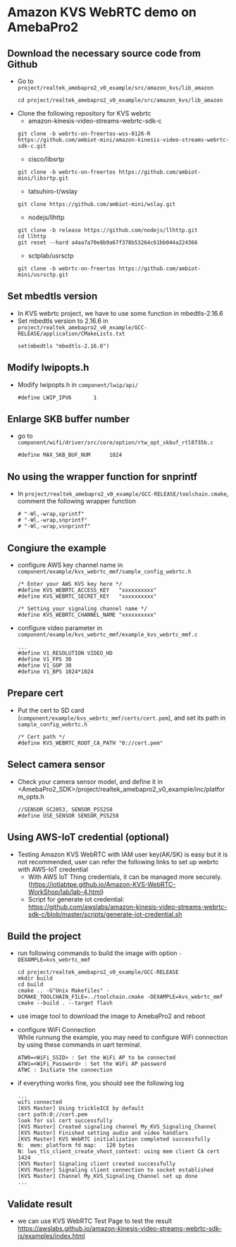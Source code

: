 # Amazon KVS WebRTC demo on AmebaPro2 #

## Download the necessary source code from Github
- Go to `project/realtek_amebapro2_v0_example/src/amazon_kvs/lib_amazon`
    ```
    cd project/realtek_amebapro2_v0_example/src/amazon_kvs/lib_amazon
    ```
- Clone the following repository for KVS webrtc
	- amazon-kinesis-video-streams-webrtc-sdk-c
    ```
    git clone -b webrtc-on-freertos-wss-0126-R https://github.com/ambiot-mini/amazon-kinesis-video-streams-webrtc-sdk-c.git
    ```
    - cisco/libsrtp
    ```
    git clone -b webrtc-on-freertos https://github.com/ambiot-mini/libsrtp.git
    ```
    - tatsuhiro-t/wslay
    ```
    git clone https://github.com/ambiot-mini/wslay.git
    ```
    - nodejs/llhttp
    ```
    git clone -b release https://github.com/nodejs/llhttp.git
    cd llhttp
    git reset --hard a4aa7a70e8b9a67f378b53264c61bb044a224366
    ```
    - sctplab/usrsctp
    ```
    git clone -b webrtc-on-freertos https://github.com/ambiot-mini/usrsctp.git
    ```

## Set mbedtls version
- In KVS webrtc project, we have to use some function in mbedtls-2.16.6  
- Set mbedtls version to 2.16.6 in `project/realtek_amebapro2_v0_example/GCC-RELEASE/application/CMakeLists.txt`
    ```
    set(mbedtls "mbedtls-2.16.6")
    ```

## Modify lwipopts.h
- Modify lwipopts.h in `component/lwip/api/`
    ```
    #define LWIP_IPV6       1
    ```
    
## Enlarge SKB buffer number
- go to `component/wifi/driver/src/core/option/rtw_opt_skbuf_rtl8735b.c`  
    ```
    #define MAX_SKB_BUF_NUM      1024
    ```

## No using the wrapper function for snprintf 
- In `project/realtek_amebapro2_v0_example/GCC-RELEASE/toolchain.cmake`, comment the following wrapper function
    ```
    # "-Wl,-wrap,sprintf"
    # "-Wl,-wrap,snprintf"
    # "-Wl,-wrap,vsnprintf"
    ```

## Congiure the example
- configure AWS key channel name in `component/example/kvs_webrtc_mmf/sample_config_webrtc.h`
    ```
    /* Enter your AWS KVS key here */
    #define KVS_WEBRTC_ACCESS_KEY   "xxxxxxxxxx"
    #define KVS_WEBRTC_SECRET_KEY   "xxxxxxxxxx"

    /* Setting your signaling channel name */
    #define KVS_WEBRTC_CHANNEL_NAME "xxxxxxxxxx"
    ```
- configure video parameter in `component/example/kvs_webrtc_mmf/example_kvs_webrtc_mmf.c`
    ```
    ...
    #define V1_RESOLUTION VIDEO_HD
    #define V1_FPS 30
    #define V1_GOP 30
    #define V1_BPS 1024*1024
    ```

## Prepare cert
- Put the cert to SD card (`component/example/kvs_webrtc_mmf/certs/cert.pem`), and set its path in `sample_config_webrtc.h`
    ```
    /* Cert path */
    #define KVS_WEBRTC_ROOT_CA_PATH "0://cert.pem"
    ```

## Select camera sensor

- Check your camera sensor model, and define it in <AmebaPro2_SDK>/project/realtek_amebapro2_v0_example/inc/platform_opts.h
    ```
    //SENSOR_GC2053, SENSOR_PS5258
    #define USE_SENSOR SENSOR_PS5258
    ```
    
## Using AWS-IoT credential (optional)

- Testing Amazon KVS WebRTC with IAM user key(AK/SK) is easy but it is not recommended, user can refer the following links to set up webrtc with AWS-IoT credential
  - With AWS IoT Thing credentials, it can be managed more securely.(https://iotlabtpe.github.io/Amazon-KVS-WebRTC-WorkShop/lab/lab-4.html)
  - Script for generate iot credential: https://github.com/awslabs/amazon-kinesis-video-streams-webrtc-sdk-c/blob/master/scripts/generate-iot-credential.sh

## Build the project
- run following commands to build the image with option `-DEXAMPLE=kvs_webrtc_mmf`
    ```
    cd project/realtek_amebapro2_v0_example/GCC-RELEASE
    mkdir build
    cd build
    cmake .. -G"Unix Makefiles" -DCMAKE_TOOLCHAIN_FILE=../toolchain.cmake -DEXAMPLE=kvs_webrtc_mmf
    cmake --build . --target flash
    ```

- use image tool to download the image to AmebaPro2 and reboot

- configure WiFi Connection  
    While runnung the example, you may need to configure WiFi connection by using these commands in uart terminal.  
    ```
    ATW0=<WiFi_SSID> : Set the WiFi AP to be connected
    ATW1=<WiFi_Password> : Set the WiFi AP password
    ATWC : Initiate the connection
    ```

- if everything works fine, you should see the following log
    ```
    ...
    wifi connected
    [KVS Master] Using trickleICE by default
    cert path:0://cert.pem
    look for ssl cert successfully
    [KVS Master] Created signaling channel My_KVS_Signaling_Channel
    [KVS Master] Finished setting audio and video handlers
    [KVS Master] KVS WebRTC initialization completed successfully
    N:  mem: platform fd map:   120 bytes
    N: lws_tls_client_create_vhost_context: using mem client CA cert 1424
    [KVS Master] Signaling client created successfully
    [KVS Master] Signaling client connection to socket established
    [KVS Master] Channel My_KVS_Signaling_Channel set up done
    ...
    ```

## Validate result
- we can use KVS WebRTC Test Page to test the result  
https://awslabs.github.io/amazon-kinesis-video-streams-webrtc-sdk-js/examples/index.html
